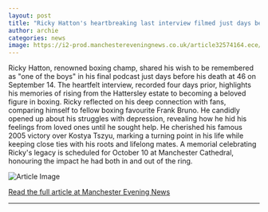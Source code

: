 ```yaml
---
layout: post
title: "Ricky Hatton's heartbreaking last interview filmed just days before he died"
author: archie
categories: news
image: https://i2-prod.manchestereveningnews.co.uk/article32574164.ece/ALTERNATES/s1200/0_First-round-TV.png
---
```

Ricky Hatton, renowned boxing champ, shared his wish to be remembered as "one of the boys" in his final podcast just days before his death at 46 on September 14. The heartfelt interview, recorded four days prior, highlights his memories of rising from the Hattersley estate to becoming a beloved figure in boxing. Ricky reflected on his deep connection with fans, comparing himself to fellow boxing favourite Frank Bruno. He candidly opened up about his struggles with depression, revealing how he hid his feelings from loved ones until he sought help. He cherished his famous 2005 victory over Kostya Tszyu, marking a turning point in his life while keeping close ties with his roots and lifelong mates. A memorial celebrating Ricky's legacy is scheduled for October 10 at Manchester Cathedral, honouring the impact he had both in and out of the ring.

![Article Image](https://i2-prod.manchestereveningnews.co.uk/article32574164.ece/ALTERNATES/s1200/0_First-round-TV.png)

[Read the full article at Manchester Evening News](https://www.manchestereveningnews.co.uk/news/greater-manchester-news/ricky-hattons-heartbreaking-last-interview-32574125)

---
